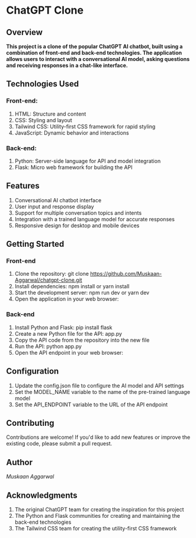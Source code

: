 # ChatGPT Clone
## Overview
**This project is a clone of the popular ChatGPT AI chatbot, built using a combination of front-end and back-end technologies. The application allows users to interact with a conversational AI model, asking questions and receiving responses in a chat-like interface.**

## Technologies Used
### Front-end:
1. HTML: Structure and content
2. CSS: Styling and layout
3. Tailwind CSS: Utility-first CSS framework for rapid styling
4. JavaScript: Dynamic behavior and interactions
### Back-end:
1. Python: Server-side language for API and model integration
2. Flask: Micro web framework for building the API
   
## Features
1. Conversational AI chatbot interface
2. User input and response display
3. Support for multiple conversation topics and intents
4. Integration with a trained language model for accurate responses
5. Responsive design for desktop and mobile devices
## Getting Started
### Front-end
1. Clone the repository: git clone https://github.com/Muskaan-Aggarwal/chatgpt-clone.git
2. Install dependencies: npm install or yarn install
3. Start the development server: npm run dev or yarn dev
4. Open the application in your web browser: 
### Back-end
1. Install Python and Flask: pip install flask
2. Create a new Python file for the API: app.py
3. Copy the API code from the repository into the new file
4. Run the API: python app.py
5. Open the API endpoint in your web browser: 

## Configuration
1. Update the config.json file to configure the AI model and API settings
2. Set the MODEL_NAME variable to the name of the pre-trained language model
3. Set the API_ENDPOINT variable to the URL of the API endpoint


## Contributing
Contributions are welcome! If you'd like to add new features or improve the existing code, please submit a pull request.

## Author
*Muskaan Aggarwal*

## Acknowledgments
1. The original ChatGPT team for creating the inspiration for this project
2. The Python and Flask communities for creating and maintaining the back-end technologies
3. The Tailwind CSS team for creating the utility-first CSS framework

